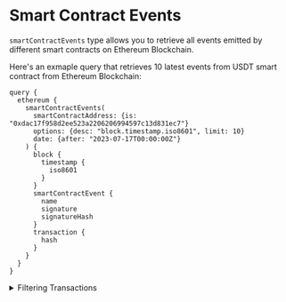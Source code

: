 
# Smart Contract Events

`smartContractEvents` type allows you to retrieve all events emitted by different smart contracts on Ethereum Blockchain.

Here's an exmaple query that retrieves 10 latest events from USDT smart contract from Ethereum Blockchain:

```
query {
  ethereum {
    smartContractEvents(
      smartContractAddress: {is: "0xdac17f958d2ee523a2206206994597c13d831ec7"}
      options: {desc: "block.timestamp.iso8601", limit: 10}
      date: {after: "2023-07-17T00:00:00Z"}
    ) {
      block {
        timestamp {
          iso8601
        }
      }
      smartContractEvent {
        name
        signature
        signatureHash
      }
      transaction {
        hash
      }
    }
  }
}

```

<details>
<summary>Filtering Transactions</summary>

Smart Contract Events can be filtered using following arguments:

- `any`:
- `date`: Filter by date on which smart contract event happened. Date should be in ISO8601-encoded datetime string. Ex, June 17th, 2023 will be `2023-07-17T00:00:00Z`. Available comparision operator are `after`, `before`, `between`, `in`, `is`, `not`, `notIn`, `since`, `tiil`.
  
- `height`: Filter by height of block where smart contract event happened. Available comparision operators are `between`, `gt`, `gteq`, `in`, `is`, `lt`, `lteq`, `not`, `notIn`.
  
- `options`: Filter returned data by ordering, limiting and constrainting smart contract events data. Available fields: `asc`, `ascByInteger`, `desc`, `descByInteger`, `limit`, `limitBy`, `offset`
  
- `smartContractAddress`: Filter by address of the smart contract. Available comaprision operators are `in`, `is`, `not`, `notIn`.
- `smartContractType`: Filter by type of the smart contract on which event happened. Avaiable comparision operators are `in`, `is`, `not`, `notIn`.

- `time`: Filter by time when smart contract event happened. Time should be in ISO8601-encoded datetime string. Ex, June 17th, 2023 will be `2023-07-17T00:00:00Z`. Available comparision operator are `after`, `before`, `between`, `in`, `is`, `not`, `notIn`, `since`, `tiil`.
  
- `txFrom`: Filter by the address responsible for creating the transaction that emitted an event. Available comparision operators are `in`, `is`, `not`, `notIn`.
  
- `txHash`: Filter by transaction hash of the transaction which emitted smart contract event. Available comparision operators are `is`, `in`, `not`, `notIn`.

</details>